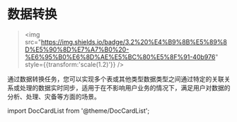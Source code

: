 # 数据转换

> <img src="https://img.shields.io/badge/3.2%20%E4%B9%8B%E5%89%8D%E5%90%8D%E7%A7%B0%20-%E6%95%B0%E6%8D%AE%E5%BC%80%E5%8F%91-40b976" style={{transform:'scale(1.2)'}} />

通过数据转换任务，您可以实现多个表或其他类型数据类型之间通过特定的关联关系或处理的数据实时同步，适用于在不影响用户业务的情况下，满足用户对数据的分析、处理、灾备等方面的场景。



import DocCardList from '@theme/DocCardList';

<DocCardList />